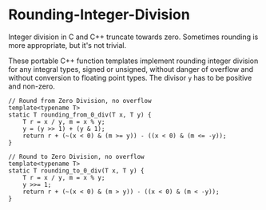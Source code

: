# Rounding-Integer-Division
Integer division in C and C++ truncate towards zero. Sometimes rounding is more appropriate, but it's not trivial.  

These portable C++ function templates implement rounding integer division for any integral types, signed or unsigned, without danger of overflow and without conversion to floating point types. The divisor `y` has to be positive and non-zero.


```
// Round from Zero Division, no overflow
template<typename T>
static T rounding_from_0_div(T x, T y) {
    T r = x / y, m = x % y;
    y = (y >> 1) + (y & 1);
    return r + (~(x < 0) & (m >= y)) - ((x < 0) & (m <= -y));
}

// Round to Zero Division, no overflow
template<typename T>
static T rounding_to_0_div(T x, T y) {
    T r = x / y, m = x % y;
    y >>= 1;
    return r + (~(x < 0) & (m > y)) - ((x < 0) & (m < -y));
}
```
